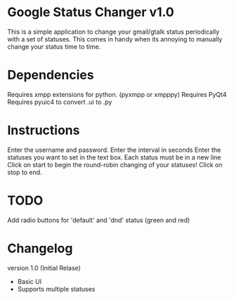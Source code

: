 Google Status Changer v1.0
==========================

This is a simple application to change your gmail/gtalk status periodically with a set of statuses. 
This comes in handy when its annoying to manually change your status time to time. 


Dependencies
============

Requires xmpp extensions for python. (pyxmpp or xmpppy)
Requires PyQt4
Requires pyuic4 to convert .ui to .py


Instructions
============

Enter the username and password.
Enter the interval in seconds
Enter the statuses you want to set in the text box. Each status must be in a new line
Click on start to begin the round-robin changing of your statuses!
Click on stop to end.


TODO
====

Add radio buttons for 'default' and 'dnd' status (green and red)


Changelog
=========

version 1.0 (Initial Relase)
+ Basic UI
+ Supports multiple statuses
